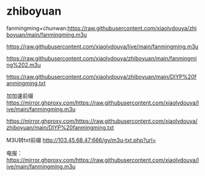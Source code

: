 # zhiboyuan
fanmingming+chunwan:https://raw.githubusercontent.com/xiaolvdouya/zhiboyuan/main/fanmingming.m3u

https://raw.githubusercontent.com/xiaolvdouya/live/main/fanmingming.m3u

https://raw.githubusercontent.com/xiaolvdouya/zhiboyuan/main/fanmingming%202.m3u

https://raw.githubusercontent.com/xiaolvdouya/zhiboyuan/main/DIYP%20fanmingming.txt

加加速前缀 https://mirror.ghproxy.com/https://raw.githubusercontent.com/xiaolvdouya/live/main/fanmingming.m3u

https://mirror.ghproxy.com/https://raw.githubusercontent.com/xiaolvdouya/zhiboyuan/main/DIYP%20fanmingming.txt
 
 M3U转txt前缀  http://103.45.68.47:666/gy/m3u-txt.php?url=

电报：https://mirror.ghproxy.com/https://raw.githubusercontent.com/xiaolvdouya/live/main/fanmingming.m3u

